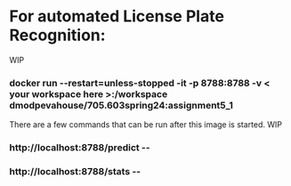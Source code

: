 # For automated License Plate Recognition: 
WIP
### docker run --restart=unless-stopped -it -p 8788:8788 -v < your workspace here >:/workspace dmodpevahouse/705.603spring24:assignment5_1
There are a few commands that can be run after this image is started.  WIP
### http://localhost:8788/predict -- 
### http://localhost:8788/stats -- 

